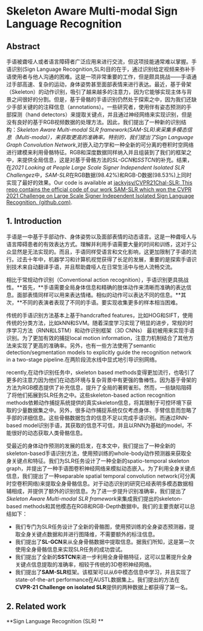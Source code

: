 # Skeleton Aware Multi-modal Sign Language Recognition

## Abstract

手语被聋哑人或者语言障碍者广泛应用来进行交流，但这项技能通常难以掌握。手语识别(Sign Language Recognition,SLR)目的在于，通过识别给定视频来弥补手语使用者与他人沟通的困难。这是一项非常重要的工作，但是颇具挑战——手语通过手部高速、复杂的运动，身体姿势甚至面部表情来进行表达。最近，基于骨架（Skeleton）的动作识别，吸引了越来越多的注意力，因为它能够实现主体与背景之间很好的分割。但是，基于骨骼的手语识别仍然处于探索之中，因为我们还缺少手部关键的的注释信息（annotations）。一些研究者，使用伴有姿态预测的手部探测（hand detectors）来提取关键点，并且通过神经网络来实现识别，但是没有良好的基于RGB视频数据的处理方法。因此，我们提出了一种新的识别结构：*Skeleton Aware Multi-modal SLR framework(SAM-SLR)*来采集多模态信息（Multi-modal），来获取更高的准确率。特别的，我们提出了*Sign Language Graph Convolution Network*,对嵌入动力学和一种全新的可分离的卷积时空网络进行建模来利用骨骼特征。RGB和深度数据同样纳入并且组装到了我们的框架之中，来提供全局信息，这是对基于骨骼方法的*SL-GCN*和*SSTCN*的补充。结果，在*2021 Looking at People Large Scale Signer Independent Isolated SLR Challenge*z中，*SAM-SLR*在RGB数据($98.42\%$)和RGB-D数据($98.53\%$)上同时实现了最好的效果。Our code is available at [jackyjsy/CVPR21Chal-SLR: This repo contains the official code of our work SAM-SLR which won the CVPR 2021 Challenge on Large Scale Signer Independent Isolated Sign Language Recognition. (github.com)](https://github.com/jackyjsy/CVPR21Chal-SLR).



## 1. Introduction

手语是一中基于手部动作、身体姿势以及面部表情的动态语言。这是一种聋哑人与语言障碍患者的有效表达方式。理解并利用手语需要大量的时间和训练，这对于公众显然是无法实现的。而且，手语同样受语言和文化影响，这更加限制了手语的流行。过去十年中，机器学习和计算机视觉获得了长足的发展，重要的是探索手语识别技术来自动翻译手语，并且帮助聋哑人在日常生活中与他人流畅交流。

相比于常规动作识别（Conventional action recognition），手语识别更具挑战性。**首先，**手语需要全局身体信息和精确的肢体动作来清晰而准确的表达信息。面部表情同样可以用来表达情绪。相似的动作可以表达不同的信息。**其次，**不同的表演者表现了不同的手语。要实现收集更多的样本相当困难。

传统的手语识别方法基本上基于handcrafted features，比如HOG和SIFT，使用传统的分类方法，比如kNN和SVM。随着深度学习实现了明显的进步，常规的时序学习方法（RNN和LSTM）和动作识别框架（3D CNNs） 最初被用来实现手语识别。为了更加有效的捕捉local motion information，注意力机制结合了其他方法来实现了更高的准确率。另外，也有一些方法使用了semantic detection/segmentation models to explicitly guide the recognition network in a two-stage pipeline.在两阶段流水线中显式地引导识别网络。

recently,在动作识别任务中，skeleton based methods变得更加流行，也吸引了更多的注意力因为他们在动态环境与复杂背景中有更强的鲁棒性。因为基于骨架的方法为RGB模态提供了补充信息，提升了全局的著鳄雀形。然而，一些缺陷阻碍了将他们拓展到SLR任务之中。这些skeleton-based action recognition methods依赖动作捕捉系统提供的真实skeleton信息，将其限制于可控环境下获取的少量数据集之中。另外，很多动作捕捉系统仅仅考虑身体、手臂信息而忽略了手部的详细信息。这些骨骼数据包含的信息不足以完成手语识别。而通过RNN-based model识别手语，其获取的信息不可信，并且以RNN为基础的model，不能很好的动态获取人类骨骼信息。

受最近的身体动作预测的发展的启发，在本文中，我们提出了一种全新的skeleton-based手语识别方法，使用预训练的whole-body动作预测器来获取全身关键点和特征。我们为SLR任务设计了一种全新的spatio-temporal skeleton graph，并提出了一种手语图卷积神经网络来模拟动态嵌入。为了利用全身关键点信息，我们提出了一种separable spatial temporal convolution network(可分离时空卷积网络)来提取全身骨骼信息。对于动态识别的研究已经表明多模态数据相辅相成，并提供了额外的识别信息。为了进一步提升识别准确率，我们提出了*Skeleton Aware Multi-modal SLR framework*来集成我们提出的skeleton-based methods和其他模态在RGB和RGB-Depth数据中。我们的主要贡献可以总结如下：

-   我们专门为SLR任务设计了全新的骨骼图，使用预训练的全身姿态预测器，提取全身关键点数据和并进行图降维，不需要额外的标注信息。
-   我们提出了**SL-GCN**来从全身骨骼数据中提取信息。据我们所知，这是第一次使用全身骨骼信息来实现SLR任务的成功尝试。
-   我们提出了全新的**SSTCN**来进一步利用全身骨骼特征，这可以显著提升全身关键点信息提取的准确率，相较于传统的3D卷积神经网络。
-   我们提出了**SAM-SLR**框架。该框架可以从6中模态信息中学习，并且实现了state-of-the-art performance在AUSTL数据集上。我们提出的方法在**CVPR-21 Challenge on isolated SLR**提供的两种数据上都获得了第一名。





## 2. Related work

**Sign Language Recognition (SLR) **